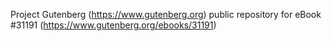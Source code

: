 Project Gutenberg (https://www.gutenberg.org) public repository for eBook #31191 (https://www.gutenberg.org/ebooks/31191)
